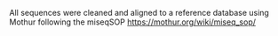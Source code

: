 All sequences were cleaned and aligned to a reference database using Mothur following
the miseqSOP
https://mothur.org/wiki/miseq_sop/